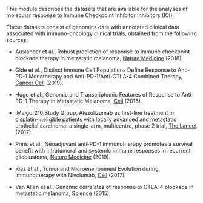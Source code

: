 This module describes the datasets that are available for the analyses of molecular response to Immune Checkpoint Inhibitor Inhibitors (ICI). 

These datasets consist of genomics data with annotated clinical data associated with immuno-oncology clinical trials, obtained from the following sources:

- Auslander et al., Robust prediction of response to immune checkpoint blockade therapy in metastatic melanoma, [Nature Medicine](https://www.nature.com/articles/s41591-018-0157-9) (2018).

- Gide et al., Distinct Immune Cell Populations Define Response to Anti-PD-1 Monotherapy and Anti-PD-1/Anti-CTLA-4 Combined Therapy, [Cancer Cell](https://www.sciencedirect.com/science/article/abs/pii/S1535610819300376) (2019).

- Hugo et al., Genomic and Transcriptomic Features of Response to Anti-PD-1 Therapy in Metastatic Melanoma, [Cell](https://www.sciencedirect.com/science/article/pii/S009286741630215X) (2016). 

-  IMvigor210 Study Group, Atezolizumab as first-line treatment in cisplatin-ineligible patients with locally advanced and metastatic urothelial carcinoma: a single-arm, multicentre, phase 2 trial, [The Lancet](https://www.sciencedirect.com/science/article/pii/S0140673616324552?via%3Dihub) (2017).

- Prins et al., Neoadjuvant anti-PD-1 immunotherapy promotes a survival benefit with intratumoral and systemic immune responses in recurrent glioblastoma, [Nature Medicine](https://www.nature.com/articles/s41591-018-0337-7) (2019).

- Riaz et al., Tumor and Microenvironment Evolution during Immunotherapy with Nivolumab, [Cell](https://www.sciencedirect.com/science/article/pii/S0092867417311224) (2017). 

- Van Allen et al., Genomic correlates of response to CTLA-4 blockade in metastatic melanoma, [Science](https://science.sciencemag.org/content/350/6257/207.long) (2015).








